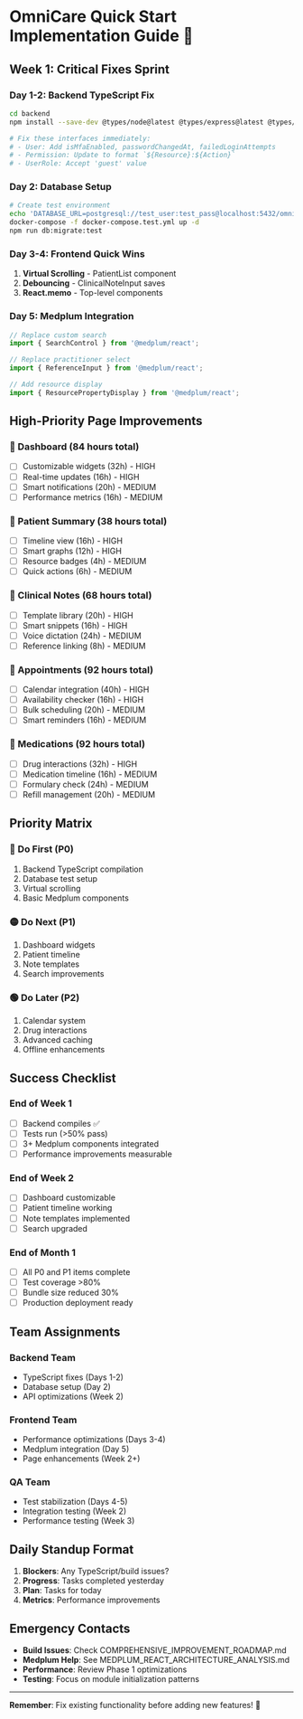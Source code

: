 # OmniCare Quick Start Implementation Guide 🚀

## Week 1: Critical Fixes Sprint

### Day 1-2: Backend TypeScript Fix
```bash
cd backend
npm install --save-dev @types/node@latest @types/express@latest @types/jest@latest

# Fix these interfaces immediately:
# - User: Add isMfaEnabled, passwordChangedAt, failedLoginAttempts
# - Permission: Update to format `${Resource}:${Action}`
# - UserRole: Accept 'guest' value
```

### Day 2: Database Setup
```bash
# Create test environment
echo 'DATABASE_URL=postgresql://test_user:test_pass@localhost:5432/omnicare_test' > backend/.env.test
docker-compose -f docker-compose.test.yml up -d
npm run db:migrate:test
```

### Day 3-4: Frontend Quick Wins
1. **Virtual Scrolling** - PatientList component
2. **Debouncing** - ClinicalNoteInput saves
3. **React.memo** - Top-level components

### Day 5: Medplum Integration
```typescript
// Replace custom search
import { SearchControl } from '@medplum/react';

// Replace practitioner select
import { ReferenceInput } from '@medplum/react';

// Add resource display
import { ResourcePropertyDisplay } from '@medplum/react';
```

## High-Priority Page Improvements

### 🏥 Dashboard (84 hours total)
- [ ] Customizable widgets (32h) - HIGH
- [ ] Real-time updates (16h) - HIGH  
- [ ] Smart notifications (20h) - MEDIUM
- [ ] Performance metrics (16h) - MEDIUM

### 👤 Patient Summary (38 hours total)
- [ ] Timeline view (16h) - HIGH
- [ ] Smart graphs (12h) - HIGH
- [ ] Resource badges (4h) - MEDIUM
- [ ] Quick actions (6h) - MEDIUM

### 📝 Clinical Notes (68 hours total)
- [ ] Template library (20h) - HIGH
- [ ] Smart snippets (16h) - HIGH
- [ ] Voice dictation (24h) - MEDIUM
- [ ] Reference linking (8h) - MEDIUM

### 📅 Appointments (92 hours total)
- [ ] Calendar integration (40h) - HIGH
- [ ] Availability checker (16h) - HIGH
- [ ] Bulk scheduling (20h) - MEDIUM
- [ ] Smart reminders (16h) - MEDIUM

### 💊 Medications (92 hours total)
- [ ] Drug interactions (32h) - HIGH
- [ ] Medication timeline (16h) - MEDIUM
- [ ] Formulary check (24h) - MEDIUM
- [ ] Refill management (20h) - MEDIUM

## Priority Matrix

### 🔴 Do First (P0)
1. Backend TypeScript compilation
2. Database test setup
3. Virtual scrolling
4. Basic Medplum components

### 🟡 Do Next (P1)
1. Dashboard widgets
2. Patient timeline
3. Note templates
4. Search improvements

### 🟢 Do Later (P2)
1. Calendar system
2. Drug interactions
3. Advanced caching
4. Offline enhancements

## Success Checklist

### End of Week 1
- [ ] Backend compiles ✅
- [ ] Tests run (>50% pass)
- [ ] 3+ Medplum components integrated
- [ ] Performance improvements measurable

### End of Week 2
- [ ] Dashboard customizable
- [ ] Patient timeline working
- [ ] Note templates implemented
- [ ] Search upgraded

### End of Month 1
- [ ] All P0 and P1 items complete
- [ ] Test coverage >80%
- [ ] Bundle size reduced 30%
- [ ] Production deployment ready

## Team Assignments

### Backend Team
- TypeScript fixes (Days 1-2)
- Database setup (Day 2)
- API optimizations (Week 2)

### Frontend Team
- Performance optimizations (Days 3-4)
- Medplum integration (Day 5)
- Page enhancements (Week 2+)

### QA Team
- Test stabilization (Days 4-5)
- Integration testing (Week 2)
- Performance testing (Week 3)

## Daily Standup Format
1. **Blockers**: Any TypeScript/build issues?
2. **Progress**: Tasks completed yesterday
3. **Plan**: Tasks for today
4. **Metrics**: Performance improvements

## Emergency Contacts
- **Build Issues**: Check COMPREHENSIVE_IMPROVEMENT_ROADMAP.md
- **Medplum Help**: See MEDPLUM_REACT_ARCHITECTURE_ANALYSIS.md
- **Performance**: Review Phase 1 optimizations
- **Testing**: Focus on module initialization patterns

---
**Remember**: Fix existing functionality before adding new features! 🎯